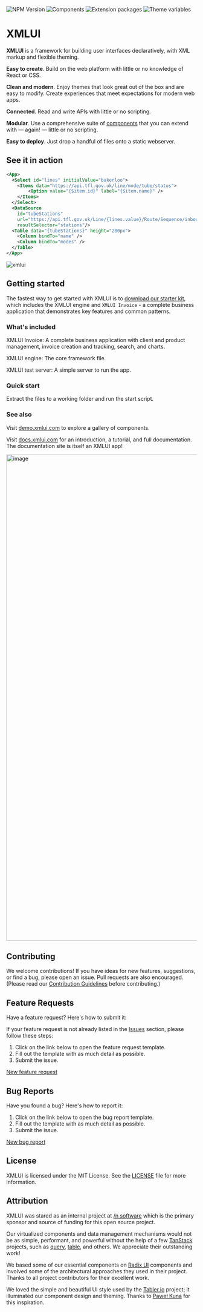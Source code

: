 ![NPM Version](https://img.shields.io/npm/v/xmlui?color=blue)
![Components](https://img.shields.io/badge/Components-88-brightgreen)
![Extension packages](https://img.shields.io/badge/Extension%20packages-8-brightgreen)
![Theme variables](https://img.shields.io/badge/theme%20variables-3602-brightgreen)

# XMLUI


**XMLUI** is a framework for building user interfaces declaratively, with XML markup and flexible theming.

**Easy to create**. Build on the web platform with little or no knowledge of React or CSS.

**Clean and modern**. Enjoy themes that look great out of the box and are easy to modify. Create experiences that meet expectations for modern web apps.

**Connected**. Read and write APIs with little or no scripting.

**Modular**. Use a comprehensive suite of [components](https://docs.xmlui.com/components/_overview) that you can extend with — again! — little or no scripting.

**Easy to deploy**. Just drop a handful of files onto a static webserver.

## See it in action

```xml
<App>
  <Select id="lines" initialValue="bakerloo">
    <Items data="https://api.tfl.gov.uk/line/mode/tube/status">
        <Option value="{$item.id}" label="{$item.name}" />
    </Items>
  </Select>
  <DataSource
    id="tubeStations"
    url="https://api.tfl.gov.uk/Line/{lines.value}/Route/Sequence/inbound"
    resultSelector="stations"/>
  <Table data="{tubeStations}" height="280px">
    <Column bindTo="name" />
    <Column bindTo="modes" />
  </Table>
</App>
```

![xmlui](https://github.com/user-attachments/assets/93523e15-be19-47d1-913d-d8016c1e44e4)


## Getting started

The fastest way to get started with XMLUI is to [download our starter kit](https://github.com/xmlui-org/xmlui-invoice/releases), which includes the XMLUI engine and `XMLUI Invoice` - a complete business application that demonstrates key features and common patterns.

### What's included

XMLUI Invoice: A complete business application with client and product management, invoice creation and tracking, search, and charts.

XMLUI engine: The core framework file.

XMLUI test server: A simple server to run the app.

### Quick start

Extract the files to a working folder and run the start script.

### See also

Visit [demo.xmlui.com](https://demo.xmlui.com) to explore a gallery of components.

Visit [docs.xmlui.com](https://docs.xmlui.com) for an introduction, a tutorial, and full documentation. The documentation site is itself an XMLUI app!

<a href="https://docs.xmlui.com"><img width="1285" alt="image" src="https://github.com/user-attachments/assets/9a54ae74-4f45-4079-a5d4-142e23fb4134" /></a>


## Contributing

We welcome contributions! If you have ideas for new features, suggestions, or find a bug, please open an issue. Pull requests are also encouraged. (Please read our [Contribution Guidelines](./CONTRIBUTING.md) before contributing.)

## Feature Requests

Have a feature request? Here's how to submit it:

If your feature request is not already listed in the [Issues](https://github.com/xmlui-org/xmlui/issues) section, please follow these steps:

1. Click on the link below to open the feature request template.
2. Fill out the template with as much detail as possible.
3. Submit the issue.

[New feature request](https://github.com/xmlui-org/xmlui/issues/new?template=feature_request.md)

## Bug Reports

Have you found a bug? Here's how to report it:

1. Click on the link below to open the bug report template.
2. Fill out the template with as much detail as possible.
3. Submit the issue.

[New bug report](https://github.com/xmlui-org/xmlui/issues/new?template=bug_report.md)

## License

XMLUI is licensed under the MIT License. See the [LICENSE](./LICENSE) file for more information.

## Attribution

XMLUI was stared as an internal project at [/n software](https://nsoftware.com) which is the primary sponsor and source of funding for this open source project.

Our virtualized components and data management mechanisms would not be as simple, performant, and powerful without the help of a few [TanStack](https://github.com/TanStack) projects, such as [query](https://github.com/TanStack/query), [table](https://github.com/TanStack/table), and others. We appreciate their outstanding work!

We based some of our essential components on [Radix UI](https://www.radix-ui.com/) components and involved some of the architectural approaches they used in their project. Thanks to all project contributors for their excellent work.

We loved the simple and beautiful UI style used by the [Tabler.io](https://tabler.io/) project; it illuminated our component design and theming. Thanks to [Paweł Kuna](https://github.com/codecalm) for this inspiration.

